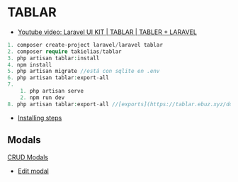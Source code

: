 # TABLAR

- [Youtube video: Laravel UI KIT | TABLAR | TABLER + LARAVEL](https://www.youtube.com/watch?v=gee-qOl2T7o&ab_channel=ElRinc%C3%B3ndeIsma)

```php
1. composer create-project laravel/laravel tablar
2. composer require takielias/tablar
3. php artisan tablar:install
4. npm install
5. php artisan migrate //está con sqlite en .env
6. php artisan tablar:export-all
7.
    1. php artisan serve 
    2. npm run dev
8. php artisan tablar:export-all //[exports](https://tablar.ebuz.xyz/docs/11.0/export)
```
- [Installing steps](https://tablar.ebuz.xyz/docs/11.0/export)

## Modals

[CRUD Modals](https://www.youtube.com/watch?v=r8_ekwpwHo0&ab_channel=CoffeewithLaravel)
 - [Edit modal](https://www.youtube.com/watch?v=LzYqAx0Qh6Y&ab_channel=CoffeewithLaravel)
